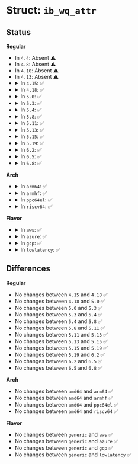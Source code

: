 # Struct: <code>ib_wq_attr</code>

## Status
<b>Regular</b>
<ul>
<li>
In <code>4.4</code>: Absent ⚠️
</li>
<li>
In <code>4.8</code>: Absent ⚠️
</li>
<li>
In <code>4.10</code>: Absent ⚠️
</li>
<li>
In <code>4.13</code>: Absent ⚠️
</li>
<li>
<details>
<summary>In <code>4.15</code>: ✅</summary>

```c
struct ib_wq_attr {
    enum ib_wq_state wq_state;
    enum ib_wq_state curr_wq_state;
    u32 flags;
    u32 flags_mask;
};
```
</details>
</li>
<li>
<details>
<summary>In <code>4.18</code>: ✅</summary>

```c
struct ib_wq_attr {
    enum ib_wq_state wq_state;
    enum ib_wq_state curr_wq_state;
    u32 flags;
    u32 flags_mask;
};
```
</details>
</li>
<li>
<details>
<summary>In <code>5.0</code>: ✅</summary>

```c
struct ib_wq_attr {
    enum ib_wq_state wq_state;
    enum ib_wq_state curr_wq_state;
    u32 flags;
    u32 flags_mask;
};
```
</details>
</li>
<li>
<details>
<summary>In <code>5.3</code>: ✅</summary>

```c
struct ib_wq_attr {
    enum ib_wq_state wq_state;
    enum ib_wq_state curr_wq_state;
    u32 flags;
    u32 flags_mask;
};
```
</details>
</li>
<li>
<details>
<summary>In <code>5.4</code>: ✅</summary>

```c
struct ib_wq_attr {
    enum ib_wq_state wq_state;
    enum ib_wq_state curr_wq_state;
    u32 flags;
    u32 flags_mask;
};
```
</details>
</li>
<li>
<details>
<summary>In <code>5.8</code>: ✅</summary>

```c
struct ib_wq_attr {
    enum ib_wq_state wq_state;
    enum ib_wq_state curr_wq_state;
    u32 flags;
    u32 flags_mask;
};
```
</details>
</li>
<li>
<details>
<summary>In <code>5.11</code>: ✅</summary>

```c
struct ib_wq_attr {
    enum ib_wq_state wq_state;
    enum ib_wq_state curr_wq_state;
    u32 flags;
    u32 flags_mask;
};
```
</details>
</li>
<li>
<details>
<summary>In <code>5.13</code>: ✅</summary>

```c
struct ib_wq_attr {
    enum ib_wq_state wq_state;
    enum ib_wq_state curr_wq_state;
    u32 flags;
    u32 flags_mask;
};
```
</details>
</li>
<li>
<details>
<summary>In <code>5.15</code>: ✅</summary>

```c
struct ib_wq_attr {
    enum ib_wq_state wq_state;
    enum ib_wq_state curr_wq_state;
    u32 flags;
    u32 flags_mask;
};
```
</details>
</li>
<li>
<details>
<summary>In <code>5.19</code>: ✅</summary>

```c
struct ib_wq_attr {
    enum ib_wq_state wq_state;
    enum ib_wq_state curr_wq_state;
    u32 flags;
    u32 flags_mask;
};
```
</details>
</li>
<li>
<details>
<summary>In <code>6.2</code>: ✅</summary>

```c
struct ib_wq_attr {
    enum ib_wq_state wq_state;
    enum ib_wq_state curr_wq_state;
    u32 flags;
    u32 flags_mask;
};
```
</details>
</li>
<li>
<details>
<summary>In <code>6.5</code>: ✅</summary>

```c
struct ib_wq_attr {
    enum ib_wq_state wq_state;
    enum ib_wq_state curr_wq_state;
    u32 flags;
    u32 flags_mask;
};
```
</details>
</li>
<li>
<details>
<summary>In <code>6.8</code>: ✅</summary>

```c
struct ib_wq_attr {
    enum ib_wq_state wq_state;
    enum ib_wq_state curr_wq_state;
    u32 flags;
    u32 flags_mask;
};
```
</details>
</li>
</ul>
<b>Arch</b>
<ul>
<li>
<details>
<summary>In <code>arm64</code>: ✅</summary>

```c
struct ib_wq_attr {
    enum ib_wq_state wq_state;
    enum ib_wq_state curr_wq_state;
    u32 flags;
    u32 flags_mask;
};
```
</details>
</li>
<li>
<details>
<summary>In <code>armhf</code>: ✅</summary>

```c
struct ib_wq_attr {
    enum ib_wq_state wq_state;
    enum ib_wq_state curr_wq_state;
    u32 flags;
    u32 flags_mask;
};
```
</details>
</li>
<li>
<details>
<summary>In <code>ppc64el</code>: ✅</summary>

```c
struct ib_wq_attr {
    enum ib_wq_state wq_state;
    enum ib_wq_state curr_wq_state;
    u32 flags;
    u32 flags_mask;
};
```
</details>
</li>
<li>
<details>
<summary>In <code>riscv64</code>: ✅</summary>

```c
struct ib_wq_attr {
    enum ib_wq_state wq_state;
    enum ib_wq_state curr_wq_state;
    u32 flags;
    u32 flags_mask;
};
```
</details>
</li>
</ul>
<b>Flavor</b>
<ul>
<li>
<details>
<summary>In <code>aws</code>: ✅</summary>

```c
struct ib_wq_attr {
    enum ib_wq_state wq_state;
    enum ib_wq_state curr_wq_state;
    u32 flags;
    u32 flags_mask;
};
```
</details>
</li>
<li>
<details>
<summary>In <code>azure</code>: ✅</summary>

```c
struct ib_wq_attr {
    enum ib_wq_state wq_state;
    enum ib_wq_state curr_wq_state;
    u32 flags;
    u32 flags_mask;
};
```
</details>
</li>
<li>
<details>
<summary>In <code>gcp</code>: ✅</summary>

```c
struct ib_wq_attr {
    enum ib_wq_state wq_state;
    enum ib_wq_state curr_wq_state;
    u32 flags;
    u32 flags_mask;
};
```
</details>
</li>
<li>
<details>
<summary>In <code>lowlatency</code>: ✅</summary>

```c
struct ib_wq_attr {
    enum ib_wq_state wq_state;
    enum ib_wq_state curr_wq_state;
    u32 flags;
    u32 flags_mask;
};
```
</details>
</li>
</ul>

## Differences
<b>Regular</b>
<ul>
<li>
No changes between <code>4.15</code> and <code>4.18</code> ✅
</li>
<li>
No changes between <code>4.18</code> and <code>5.0</code> ✅
</li>
<li>
No changes between <code>5.0</code> and <code>5.3</code> ✅
</li>
<li>
No changes between <code>5.3</code> and <code>5.4</code> ✅
</li>
<li>
No changes between <code>5.4</code> and <code>5.8</code> ✅
</li>
<li>
No changes between <code>5.8</code> and <code>5.11</code> ✅
</li>
<li>
No changes between <code>5.11</code> and <code>5.13</code> ✅
</li>
<li>
No changes between <code>5.13</code> and <code>5.15</code> ✅
</li>
<li>
No changes between <code>5.15</code> and <code>5.19</code> ✅
</li>
<li>
No changes between <code>5.19</code> and <code>6.2</code> ✅
</li>
<li>
No changes between <code>6.2</code> and <code>6.5</code> ✅
</li>
<li>
No changes between <code>6.5</code> and <code>6.8</code> ✅
</li>
</ul>
<b>Arch</b>
<ul>
<li>
No changes between <code>amd64</code> and <code>arm64</code> ✅
</li>
<li>
No changes between <code>amd64</code> and <code>armhf</code> ✅
</li>
<li>
No changes between <code>amd64</code> and <code>ppc64el</code> ✅
</li>
<li>
No changes between <code>amd64</code> and <code>riscv64</code> ✅
</li>
</ul>
<b>Flavor</b>
<ul>
<li>
No changes between <code>generic</code> and <code>aws</code> ✅
</li>
<li>
No changes between <code>generic</code> and <code>azure</code> ✅
</li>
<li>
No changes between <code>generic</code> and <code>gcp</code> ✅
</li>
<li>
No changes between <code>generic</code> and <code>lowlatency</code> ✅
</li>
</ul>
